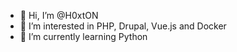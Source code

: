 - 👋 Hi, I’m @H0xtON
- 👀 I’m interested in PHP, Drupal, Vue.js and Docker
- 🌱 I’m currently learning Python

<!---
H0xtON/H0xtON is a ✨ special ✨ repository because its `README.md` (this file) appears on your GitHub profile.
You can click the Preview link to take a look at your changes.
--->
